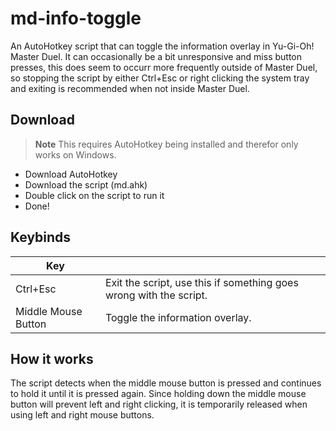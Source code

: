 # md-info-toggle

An AutoHotkey script that can toggle the information overlay in Yu-Gi-Oh! Master Duel. It can occasionally be a bit unresponsive and miss button presses, this does seem to occurr more frequently outside of Master Duel, so stopping the script by either Ctrl+Esc or right clicking the system tray and exiting is recommended when not inside Master Duel.

## Download

> **Note**
> This requires AutoHotkey being installed and therefor only works on Windows.

-   Download AutoHotkey
-   Download the script (md.ahk)
-   Double click on the script to run it
-   Done!

## Keybinds

| Key                 |                                                                    |
| ------------------- | ------------------------------------------------------------------ |
| Ctrl+Esc            | Exit the script, use this if something goes wrong with the script. |
| Middle Mouse Button | Toggle the information overlay.                                    |

## How it works

The script detects when the middle mouse button is pressed and continues to hold it until it is pressed again. Since holding down the middle mouse button will prevent left and right clicking, it is temporarily released when using left and right mouse buttons.
